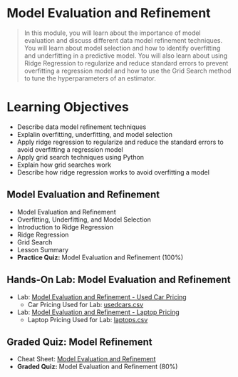 # Model Evaluation and Refinement
> In this module, you will learn about the importance of model evaluation and discuss different data model refinement techniques. You will learn about model selection and how to identify overfitting and underfitting in a predictive model. You will also learn about using Ridge Regression to regularize and reduce standard errors to prevent overfitting a regression model and how to use the Grid Search method to tune the hyperparameters of an estimator.
# Learning Objectives
- Describe data model refinement techniques
- Explalin overfitting, underfitting, and model selection
- Apply ridge regression to regularize and reduce the standard errors to avoid overfitting a regression model
- Apply grid search techniques using Python
- Explain how grid searches work
- Describe how ridge regression works to avoid overfitting a model
## Model Evaluation and Refinement
- Model Evaluation and Refinement
- Overfitting, Underfitting, and Model Selection
- Introduction to Ridge Regression
- Ridge Regression
- Grid Search
- Lesson Summary
- **Practice Quiz:** Model Evaluation and Refinement (100%)
## Hands-On Lab: Model Evaluation and Refinement
- Lab: [Model Evaluation and Refinement - Used Car Pricing](https://github.com/KailaniBailey/IBM-Data-Science-Professional-Certificate/blob/main/07.%20Data%20Analysis%20with%20Python/Week%205%3A%20Model%20Evaluation%20and%20Refinement/Model_Evaluation_and_Refinement_cars.ipynb)
    - Car Pricing Used for Lab: [usedcars.csv](https://github.com/KailaniBailey/IBM-Data-Science-Professional-Certificate/blob/main/07.%20Data%20Analysis%20with%20Python/Week%205%3A%20Model%20Evaluation%20and%20Refinement/usedcars.csv)
- Lab: [Model Evaluation and Refinement - Laptop Pricing](https://github.com/KailaniBailey/IBM-Data-Science-Professional-Certificate/blob/main/07.%20Data%20Analysis%20with%20Python/Week%205%3A%20Model%20Evaluation%20and%20Refinement/practice_model_evaluation.ipynb)
    - Laptop Pricing Used for Lab: [laptops.csv](https://github.com/KailaniBailey/IBM-Data-Science-Professional-Certificate/blob/main/07.%20Data%20Analysis%20with%20Python/Week%205%3A%20Model%20Evaluation%20and%20Refinement/laptops%20(1).csv)
## Graded Quiz: Model Refinement
- Cheat Sheet: [Model Evaluation and Refinement](https://github.com/KailaniBailey/IBM-Data-Science-Professional-Certificate/blob/main/07.%20Data%20Analysis%20with%20Python/Week%205%3A%20Model%20Evaluation%20and%20Refinement/Cheat-Sheet-Model-Evaluation-and-Refinement.pdf)
- **Graded Quiz:** Model Evaluation and Refinement (80%)
